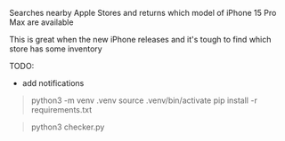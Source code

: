 Searches nearby Apple Stores and returns which model of iPhone 15 Pro Max are available

This is great when the new iPhone releases and it's tough to find which store has some inventory 

TODO: 
- add notifications

> python3 -m venv .venv 
> source .venv/bin/activate
> pip install -r requirements.txt 

> python3 checker.py
